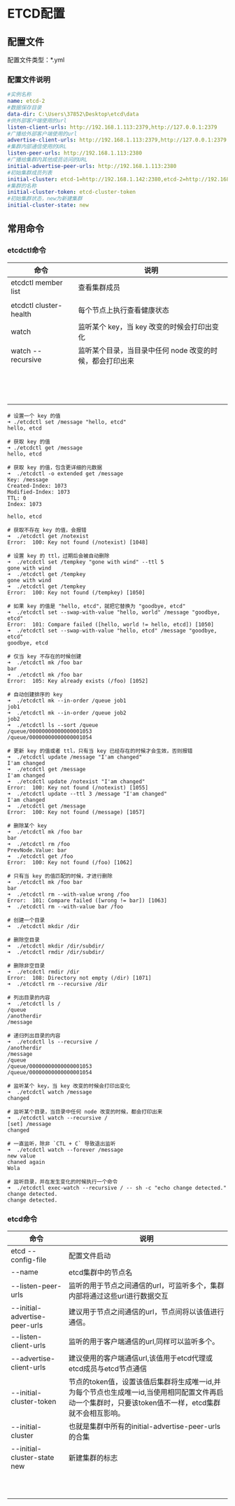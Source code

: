 # ETCD配置

## 配置文件

配置文件类型：*.yml

### 配置文件说明

~~~yaml
#实例名称
name: etcd-2
#数据保存目录
data-dir: C:\Users\37852\Desktop\etcd\data
#供外部客户端使用的url
listen-client-urls: http://192.168.1.113:2379,http://127.0.0.1:2379
#广播给外部客户端使用的url
advertise-client-urls: http://192.168.1.113:2379,http://127.0.0.1:2379
#集群内部通信使用的URL
listen-peer-urls: http://192.168.1.113:2380
#广播给集群内其他成员访问的URL
initial-advertise-peer-urls: http://192.168.1.113:2380
#初始集群成员列表
initial-cluster: etcd-1=http://192.168.1.142:2380,etcd-2=http://192.168.1.113:2380
#集群的名称
initial-cluster-token: etcd-cluster-token
#初始集群状态，new为新建集群
initial-cluster-state: new
~~~

## 常用命令

### etcdctl命令

| 命令                   | 说明                                                     |
| ---------------------- | -------------------------------------------------------- |
| etcdctl member list    | 查看集群成员                                             |
|                        |                                                          |
| etcdctl cluster-health | 每个节点上执行查看健康状态                               |
| watch                  | 监听某个 key，当 key 改变的时候会打印出变化              |
| watch --recursive      | 监听某个目录，当目录中任何 node 改变的时候，都会打印出来 |
|                        |                                                          |
|                        |                                                          |
|                        |                                                          |
|                        |                                                          |
|                        |                                                          |
|                        |                                                          |
|                        |                                                          |
|                        |                                                          |
|                        |                                                          |
|                        |                                                          |
|                        |                                                          |
|                        |                                                          |
|                        |                                                          |
|                        |                                                          |

~~~
# 设置一个 key 的值
➜ ./etcdctl set /message "hello, etcd"
hello, etcd

# 获取 key 的值
➜ ./etcdctl get /message
hello, etcd

# 获取 key 的值，包含更详细的元数据
➜  ./etcdctl -o extended get /message
Key: /message
Created-Index: 1073
Modified-Index: 1073
TTL: 0
Index: 1073

hello, etcd

# 获取不存在 key 的值，会报错
➜  ./etcdctl get /notexist
Error:  100: Key not found (/notexist) [1048]

# 设置 key 的 ttl，过期后会被自动删除
➜  ./etcdctl set /tempkey "gone with wind" --ttl 5
gone with wind
➜  ./etcdctl get /tempkey
gone with wind
➜  ./etcdctl get /tempkey
Error:  100: Key not found (/tempkey) [1050]

# 如果 key 的值是 "hello, etcd"，就把它替换为 "goodbye, etcd"
➜  ./etcdctl set --swap-with-value "hello, world" /message "goodbye, etcd"
Error:  101: Compare failed ([hello, world != hello, etcd]) [1050]
➜  ./etcdctl set --swap-with-value "hello, etcd" /message "goodbye, etcd"
goodbye, etcd

# 仅当 key 不存在的时候创建
➜  ./etcdctl mk /foo bar
bar
➜  ./etcdctl mk /foo bar
Error:  105: Key already exists (/foo) [1052]

# 自动创建排序的 key
➜  ./etcdctl mk --in-order /queue job1
job1
➜  ./etcdctl mk --in-order /queue job2
job2
➜  ./etcdctl ls --sort /queue
/queue/00000000000000001053
/queue/00000000000000001054

# 更新 key 的值或者 ttl，只有当 key 已经存在的时候才会生效，否则报错
➜  ./etcdctl update /message "I'am changed"
I'am changed
➜  ./etcdctl get /message
I'am changed
➜  ./etcdctl update /notexist "I'am changed"
Error:  100: Key not found (/notexist) [1055]
➜  ./etcdctl update --ttl 3 /message "I'am changed"
I'am changed
➜  ./etcdctl get /message
Error:  100: Key not found (/message) [1057]

# 删除某个 key
➜  ./etcdctl mk /foo bar
bar
➜  ./etcdctl rm /foo
PrevNode.Value: bar
➜  ./etcdctl get /foo
Error:  100: Key not found (/foo) [1062]

# 只有当 key 的值匹配的时候，才进行删除
➜  ./etcdctl mk /foo bar
bar
➜  ./etcdctl rm --with-value wrong /foo
Error:  101: Compare failed ([wrong != bar]) [1063]
➜  ./etcdctl rm --with-value bar /foo

# 创建一个目录
➜  ./etcdctl mkdir /dir

# 删除空目录
➜  ./etcdctl mkdir /dir/subdir/
➜  ./etcdctl rmdir /dir/subdir/

# 删除非空目录
➜  ./etcdctl rmdir /dir
Error:  108: Directory not empty (/dir) [1071]
➜  ./etcdctl rm --recursive /dir

# 列出目录的内容
➜  ./etcdctl ls /
/queue
/anotherdir
/message

# 递归列出目录的内容
➜  ./etcdctl ls --recursive /
/anotherdir
/message
/queue
/queue/00000000000000001053
/queue/00000000000000001054

# 监听某个 key，当 key 改变的时候会打印出变化
➜  ./etcdctl watch /message
changed

# 监听某个目录，当目录中任何 node 改变的时候，都会打印出来
➜  ./etcdctl watch --recursive /
[set] /message
changed

# 一直监听，除非 `CTL + C` 导致退出监听
➜  ./etcdctl watch --forever /message
new value
chaned again
Wola

# 监听目录，并在发生变化的时候执行一个命令
➜  ./etcdctl exec-watch --recursive / -- sh -c "echo change detected."
change detected.
change detected.
~~~



### etcd命令

| 命令                          | 说明                                                         |
| ----------------------------- | ------------------------------------------------------------ |
| etcd --config-file            | 配置文件启动                                                 |
| --name                        | etcd集群中的节点名                                           |
| --listen-peer-urls            | 监听的用于节点之间通信的url，可监听多个，集群内部将通过这些url进行数据交互 |
| --initial-advertise-peer-urls | 建议用于节点之间通信的url，节点间将以该值进行通信。          |
| --listen-client-urls          | 监听的用于客户端通信的url,同样可以监听多个。                 |
| --advertise-client-urls       | 建议使用的客户端通信url,该值用于etcd代理或etcd成员与etcd节点通信 |
| --initial-cluster-token       | 节点的token值，设置该值后集群将生成唯一id,并为每个节点也生成唯一id,当使用相同配置文件再启动一个集群时，只要该token值不一样，etcd集群就不会相互影响。 |
| --initial-cluster             | 也就是集群中所有的initial-advertise-peer-urls 的合集         |
| --initial-cluster-state new   | 新建集群的标志                                               |
|                               |                                                              |
|                               |                                                              |
|                               |                                                              |
|                               |                                                              |
|                               |                                                              |
|                               |                                                              |
|                               |                                                              |
|                               |                                                              |
|                               |                                                              |
|                               |                                                              |

